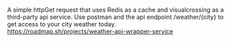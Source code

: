 A simple httpGet request that uses Redis as a cache and visualcrossing as a third-party api service. Use postman and the api endpoint /weather/{city} to get access to your city weather today.
https://roadmap.sh/projects/weather-api-wrapper-service
